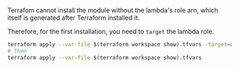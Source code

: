Terrafom cannot install the module without the lambda's role arn, which itself is generated after Terraform installed it.

Therefore, for the first installation, you need to `target` the lambda role.

```bash
terraform apply --var-file $(terraform workspace show).tfvars -target=aws_iam_role.lambda
# Then
terraform apply --var-file $(terraform workspace show).tfvars
```
